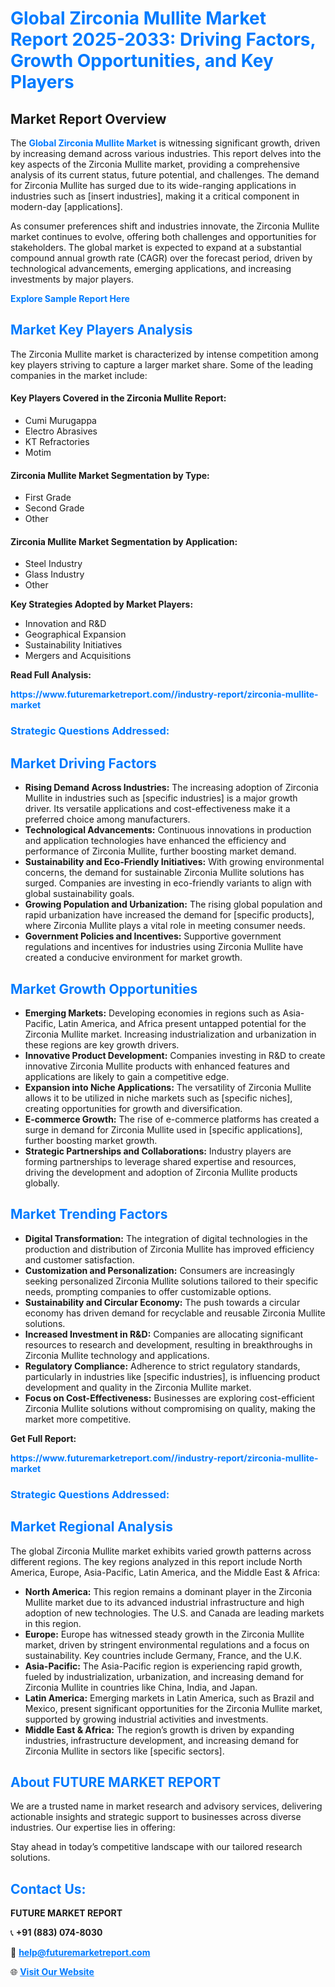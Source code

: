 <h1 style="color: #007BFF;">Global Zirconia Mullite Market Report 2025-2033: Driving Factors, Growth Opportunities, and Key Players</h1>

<section id="overview">
<h2>Market Report Overview</h2>
<p>The <a href="https://www.futuremarketreport.com//industry-report/zirconia-mullite-market" style="color: #007BFF; text-decoration: none;"><strong>Global Zirconia Mullite Market</strong></a> is witnessing significant growth, driven by increasing demand across various industries. This report delves into the key aspects of the Zirconia Mullite market, providing a comprehensive analysis of its current status, future potential, and challenges. The demand for Zirconia Mullite has surged due to its wide-ranging applications in industries such as [insert industries], making it a critical component in modern-day [applications].</p>
<p>As consumer preferences shift and industries innovate, the Zirconia Mullite market continues to evolve, offering both challenges and opportunities for stakeholders. The global market is expected to expand at a substantial compound annual growth rate (CAGR) over the forecast period, driven by technological advancements, emerging applications, and increasing investments by major players.</p>
</section>

<section id="overview">
<p><a href="https://www.futuremarketreport.com//request-sample/reportId=46903" style="color: #007BFF; text-decoration: none;"><strong>Explore Sample Report Here</strong></a></p>
</section>

<section id="key-players">
<h2 style="color: #007BFF;">Market Key Players Analysis</h2>
<p>The Zirconia Mullite market is characterized by intense competition among key players striving to capture a larger market share. Some of the leading companies in the market include:</p>
<h4>Key Players Covered in the Zirconia Mullite Report:</h4>
<ul><li>Cumi Murugappa</li><li>Electro Abrasives</li><li>KT Refractories</li><li>Motim</li></ul>
<h4>Zirconia Mullite Market Segmentation by Type:</h4>
<ul><li>First Grade</li><li>Second Grade</li><li>Other</li></ul>

<h4>Zirconia Mullite Market Segmentation by Application:</h4>
<ul><li>Steel Industry</li><li>Glass Industry</li><li>Other</li></ul>
<p><strong>Key Strategies Adopted by Market Players:</strong></p>
<ul>
<li>Innovation and R&D</li>
<li>Geographical Expansion</li>
<li>Sustainability Initiatives</li>
<li>Mergers and Acquisitions</li>
</ul>
</section>

<section>
<p><strong>Read Full Analysis: </strong></p><a href="https://www.futuremarketreport.com//industry-report/zirconia-mullite-market" style="color: #007BFF; text-decoration: none;"><strong>https://www.futuremarketreport.com//industry-report/zirconia-mullite-market</strong></a>
<h3 style="color: #007BFF;">Strategic Questions Addressed:</h3>
</section>

<section id="driving-factors">
<h2 style="color: #007BFF;">Market Driving Factors</h2>
<ul>
<li><strong>Rising Demand Across Industries:</strong> The increasing adoption of Zirconia Mullite in industries such as [specific industries] is a major growth driver. Its versatile applications and cost-effectiveness make it a preferred choice among manufacturers.</li>
<li><strong>Technological Advancements:</strong> Continuous innovations in production and application technologies have enhanced the efficiency and performance of Zirconia Mullite, further boosting market demand.</li>
<li><strong>Sustainability and Eco-Friendly Initiatives:</strong> With growing environmental concerns, the demand for sustainable Zirconia Mullite solutions has surged. Companies are investing in eco-friendly variants to align with global sustainability goals.</li>
<li><strong>Growing Population and Urbanization:</strong> The rising global population and rapid urbanization have increased the demand for [specific products], where Zirconia Mullite plays a vital role in meeting consumer needs.</li>
<li><strong>Government Policies and Incentives:</strong> Supportive government regulations and incentives for industries using Zirconia Mullite have created a conducive environment for market growth.</li>
</ul>
</section>

<section id="growth-opportunities">
<h2 style="color: #007BFF;">Market Growth Opportunities</h2>
<ul>
<li><strong>Emerging Markets:</strong> Developing economies in regions such as Asia-Pacific, Latin America, and Africa present untapped potential for the Zirconia Mullite market. Increasing industrialization and urbanization in these regions are key growth drivers.</li>
<li><strong>Innovative Product Development:</strong> Companies investing in R&D to create innovative Zirconia Mullite products with enhanced features and applications are likely to gain a competitive edge.</li>
<li><strong>Expansion into Niche Applications:</strong> The versatility of Zirconia Mullite allows it to be utilized in niche markets such as [specific niches], creating opportunities for growth and diversification.</li>
<li><strong>E-commerce Growth:</strong> The rise of e-commerce platforms has created a surge in demand for Zirconia Mullite used in [specific applications], further boosting market growth.</li>
<li><strong>Strategic Partnerships and Collaborations:</strong> Industry players are forming partnerships to leverage shared expertise and resources, driving the development and adoption of Zirconia Mullite products globally.</li>
</ul>
</section>

<section id="trending-factors">
<h2 style="color: #007BFF;">Market Trending Factors</h2>
<ul>
<li><strong>Digital Transformation:</strong> The integration of digital technologies in the production and distribution of Zirconia Mullite has improved efficiency and customer satisfaction.</li>
<li><strong>Customization and Personalization:</strong> Consumers are increasingly seeking personalized Zirconia Mullite solutions tailored to their specific needs, prompting companies to offer customizable options.</li>
<li><strong>Sustainability and Circular Economy:</strong> The push towards a circular economy has driven demand for recyclable and reusable Zirconia Mullite solutions.</li>
<li><strong>Increased Investment in R&D:</strong> Companies are allocating significant resources to research and development, resulting in breakthroughs in Zirconia Mullite technology and applications.</li>
<li><strong>Regulatory Compliance:</strong> Adherence to strict regulatory standards, particularly in industries like [specific industries], is influencing product development and quality in the Zirconia Mullite market.</li>
<li><strong>Focus on Cost-Effectiveness:</strong> Businesses are exploring cost-efficient Zirconia Mullite solutions without compromising on quality, making the market more competitive.</li>
</ul>
</section>

<section>
<p><strong>Get Full Report: </strong></p><a href="https://www.futuremarketreport.com//industry-report/zirconia-mullite-market" style="color: #007BFF; text-decoration: none;"><strong>https://www.futuremarketreport.com//industry-report/zirconia-mullite-market</strong></a>
<h3 style="color: #007BFF;">Strategic Questions Addressed:</h3>
</section>


<section id="regional-analysis">
<h2 style="color: #007BFF;">Market Regional Analysis</h2>
<p>The global Zirconia Mullite market exhibits varied growth patterns across different regions. The key regions analyzed in this report include North America, Europe, Asia-Pacific, Latin America, and the Middle East & Africa:</p>
<ul>
<li><strong>North America:</strong> This region remains a dominant player in the Zirconia Mullite market due to its advanced industrial infrastructure and high adoption of new technologies. The U.S. and Canada are leading markets in this region.</li>
<li><strong>Europe:</strong> Europe has witnessed steady growth in the Zirconia Mullite market, driven by stringent environmental regulations and a focus on sustainability. Key countries include Germany, France, and the U.K.</li>
<li><strong>Asia-Pacific:</strong> The Asia-Pacific region is experiencing rapid growth, fueled by industrialization, urbanization, and increasing demand for Zirconia Mullite in countries like China, India, and Japan.</li>
<li><strong>Latin America:</strong> Emerging markets in Latin America, such as Brazil and Mexico, present significant opportunities for the Zirconia Mullite market, supported by growing industrial activities and investments.</li>
<li><strong>Middle East & Africa:</strong> The region’s growth is driven by expanding industries, infrastructure development, and increasing demand for Zirconia Mullite in sectors like [specific sectors].</li>
</ul>
</section>

<footer>
<h2 style="color: #007BFF;">About FUTURE MARKET REPORT</h2>
<p>We are a trusted name in market research and advisory services, delivering actionable insights and strategic support to businesses across diverse industries. Our expertise lies in offering:</p>

<p>Stay ahead in today’s competitive landscape with our tailored research solutions.</p>

<h2 style="color: #007BFF;">Contact Us:</h2>
<p><strong>FUTURE MARKET REPORT</strong></p>
<p>📞 <strong>+91 (883) 074-8030</strong></p>
<p>📧 <strong><a href="mailto:help@futuremarketreport.com" style="color: #007BFF;">help@futuremarketreport.com</a></strong></p>
<p>🌐 <strong><a href="https://www.futuremarketreport.com/" style="color: #007BFF;">Visit Our Website</a></strong></p>
</footer>